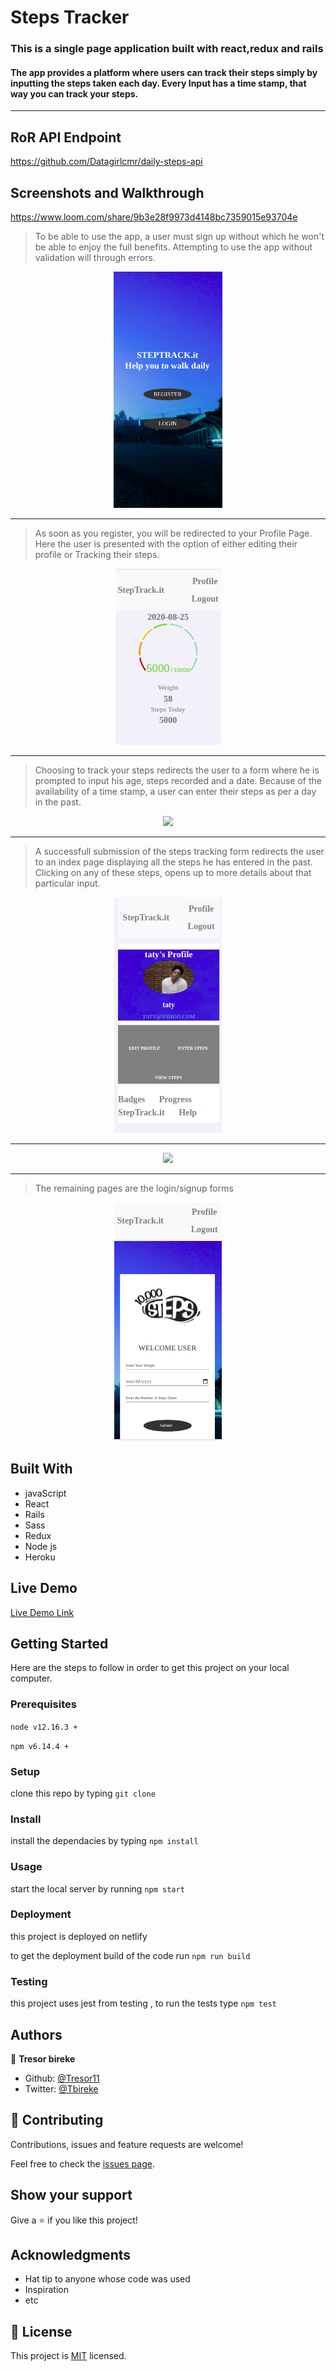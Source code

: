 
# Steps Tracker

### This is a single page application built with react,redux and rails

#### The app provides a platform where users can track their steps simply by inputting the steps taken each day. Every Input has a time stamp, that way you can track your steps.
<hr />

## RoR API Endpoint

https://github.com/Datagirlcmr/daily-steps-api

## Screenshots and Walkthrough

https://www.loom.com/share/9b3e28f9973d4148bc7359015e93704e



> To be able to use the app, a user must sign up without which he won't be able to enjoy the full benefits. Attempting to use the app without validation will through errors.

<p align="center"> 
<img src="./images/home.png">
</p>

<hr />

> As soon as you register, you will be redirected to your Profile Page. Here the user is presented with the option of either editing their profile or Tracking their steps. 

<p align="center"> 
<img src="./images/details.png">
</p>

<hr />

> Choosing to track your steps redirects the user to a form where he is prompted to input his age, steps recorded and a date. Because of the availability of a time stamp, a user can enter their steps as per a day in the past. 

<p align="center"> 
<img src="./images/details-a.png">
</p>

<hr />


> A successfull submission of the steps tracking form redirects the user to an index page displaying all the steps he has entered in the past. Clicking on any of these steps, opens up to more details about that particular input.

<p align="center"> 
<img src="./images/profile.png">
</p>

<hr />

<p align="center"> 
<img src="./images/profile-a.png">
</p>

<hr />

> The remaining pages are the login/signup forms

<p align="center"> 
<img src="./images/form.png">
</p>


## Built With

- javaScript
- React
- Rails
- Sass
- Redux
- Node js
- Heroku

## Live Demo

[Live Demo Link](https://steps-tracker.herokuapp.com/)

## Getting Started

Here are the steps to follow in order to get this project on your local computer.

### Prerequisites

`node v12.16.3 +`

`npm v6.14.4 +`

### Setup

clone this repo by typing `git clone`

### Install

install the dependacies by typing `npm install`

### Usage

start the local server by running `npm start`

### Deployment

this project is deployed on netlify

to get the deployment build of the code run `npm run build`

### Testing

this project uses jest from testing , to run the tests type `npm test` 

## Authors

👤 **Tresor bireke**

- Github: [@Tresor11](https://github.com/Datagirlcmr)
- Twitter: [@Tbireke](https://twitter.com/SelmaNdi)

## 🤝 Contributing

Contributions, issues and feature requests are welcome!

Feel free to check the [issues page](https://github.com/Datagirlcmr/steps-tracker/issues).

## Show your support

Give a ⭐️ if you like this project!

## Acknowledgments

- Hat tip to anyone whose code was used
- Inspiration
- etc

## 📝 License

This project is [MIT](lic.url) licensed.
